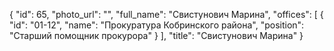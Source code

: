 {
    "id": 65,
    "photo_url": "",
    "full_name": "Свистунович Марина",
    "offices": [
        {
            "id": "01-12",
            "name": "Прокуратура Кобринского района",
            "position": "Старший помощник прокурора"
        }
    ],
    "title": "Свистунович Марина"
}
